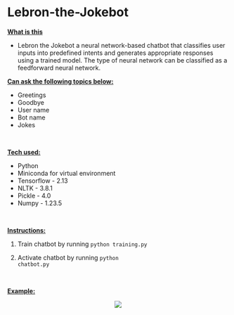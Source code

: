 # Lebron-the-Jokebot

<b><ins>What is this</ins></b>
* Lebron the Jokebot a neural network-based chatbot that classifies user inputs into predefined intents and generates appropriate responses using a trained model. The type of neural network can be classified as a feedforward neural network.

<b><ins>Can ask the following topics below:</ins></b>
* Greetings
* Goodbye
* User name
* Bot name
* Jokes

<br>

<b><ins>Tech used:</ins></b>
* Python
* Miniconda for virtual environment 
* Tensorflow - 2.13
* NLTK - 3.8.1
* Pickle - 4.0
* Numpy - 1.23.5

<br>

<b><ins>Instructions:</ins></b>
1. Train chatbot by running <code>python training.py</code>

2. Activate chatbot by running <code>python chatbot.py</code>

<br>

<b><ins>Example:</ins><b>

<p align="center">
  <img src="https://github.com/bensadel/Lebron-the-Jokebot/assets/95494769/49ccf207-49fd-40f5-8e4f-c8c3354823af">
</p>

